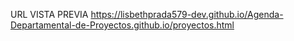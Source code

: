URL VISTA PREVIA https://lisbethprada579-dev.github.io/Agenda-Departamental-de-Proyectos.github.io/proyectos.html
